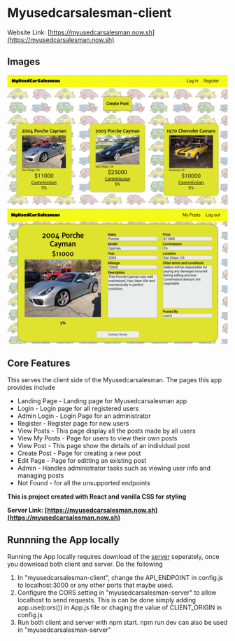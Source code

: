 # **Myusedcarsalesman-client**

Website Link: [https://myusedcarsalesman.now.sh](https://myusedcarsalesman.now.sh)

## Images
![Screenshot1](/src/Utils/myusecarsalesman_pics/view-post.png)
![Screenshot2](/src/Utils/myusecarsalesman_pics/post.png)

## Core Features
This serves the client side of the Myusedcarsalesman. 
The pages this app provides include 
 * Landing Page - Landing page for Myusedcarsalesman app
 * Login - Login page for all registered users
 * Admin Login - Login Page for an administrator
 * Register - Register page for new users
 * View Posts - This page display all the posts made by all users
 * View My Posts - Page for users to view their own posts
 * View Post - This page show the details of an individual post
 * Create Post - Page for creating a new post
 * Edit Page - Page for editting an existing post
 * Admin - Handles administrator tasks such as viewing user info and managing posts
 * Not Found - for all the unsupported endpoints

**This is project created with React and vanilla CSS for styling**

**Server Link: [https://myusedcarsalesman.now.sh](https://myusedcarsalesman.now.sh)** 

## Runnning the App locally
Running the App locally requires download of the [server](https://github.com/ddlanf/MyUsedCarSalesman-api-auth) seperately, once you download both client and server. Do the following
1. In "myusedcarsalesman-client", change the API_ENDPOINT in config.js to localhost:3000 or any other ports that maybe used.
2. Configure  the CORS setting in "myusedcarsalesman-server" to allow localhost to send requests. This is can be done simply adding app.use(cors()) in App.js file or chaging the value of CLIENT_ORIGIN in config.js  
3. Run both client and server with npm start. npm run dev can also be used in "myusedcarsalesman-server"